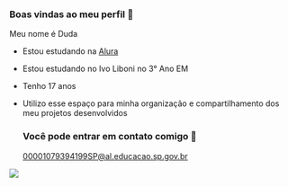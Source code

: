 ### Boas vindas ao meu perfil 👀

Meu nome é Duda

- Estou estudando na [Alura](https://www.alura.com.br)
- Estou estudando no Ivo Liboni no 3° Ano EM
- Tenho 17 anos
- Utilizo esse espaço para minha organização e compartilhamento dos meu projetos desenvolvidos

  ### Você pode entrar em contato comigo 💌
  
  00001079394199SP@al.educacao.sp.gov.br

![](https://media.tenor.com/Ru4Ed0AqiSsAAAAi/ssc-sscpalmbergschwerin.gif )
  

